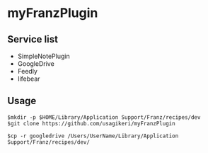 # myFranzPlugin

## Service list
* SimpleNotePlugin
* GoogleDrive
* Feedly
* lifebear


## Usage
```
$mkdir -p $HOME/Library/Application Support/Franz/recipes/dev
$git clone https://github.com/usagikeri/myFranzPlugin

$cp -r googledrive /Users/UserName/Library/Application Support/Franz/recipes/dev/
```
